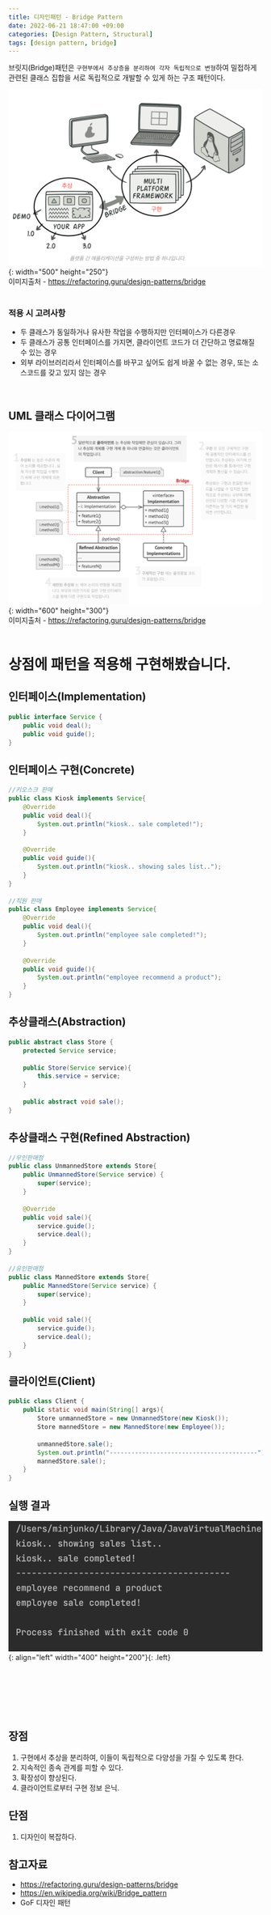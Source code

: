 ```yaml
---
title: 디자인패턴 - Bridge Pattern
date: 2022-06-21 18:47:00 +09:00
categories: [Design Pattern, Structural]
tags: [design pattern, bridge]
---
```


브릿지(Bridge)패턴은 `구현부에서 추상층을 분리하여 각자 독립적으로 변형`하여 밀접하게 관련된 클래스 집합을 서로 독립적으로 개발할 수 있게 하는 구조 패턴이다.

![bridge uml](/assets/img/posts/2022-06-21-bridge-1.png){: width="500" height="250"}<br>
이미지출처 - <https://refactoring.guru/design-patterns/bridge><br><br>

### 적용 시 고려사항

<ul>
    <li>두 클래스가 동일하거나 유사한 작업을 수행하지만 인터페이스가 다른경우</li>
    <li>두 클래스가 공통 인터페이스를 가지면, 클라이언트 코드가 더 간단하고 명료해질 수 있는 경우</li>
    <li>외부 라이브러리라서 인터페이스를 바꾸고 싶어도 쉽게 바꿀 수 없는 경우, 또는 소스코드를 갖고 있지 않는 경우</li>
</ul>
<br>

## UML 클래스 다이어그램

![bridge uml](/assets/img/posts/2022-06-21-bridge-2.png){: width="600" height="300"}<br>
이미지출처 - <https://refactoring.guru/design-patterns/bridge><br><br>

# 상점에 패턴을 적용해 구현해봤습니다.

## 인터페이스(Implementation)

```java
public interface Service {
    public void deal();
    public void guide();
}
```

## 인터페이스 구현(Concrete)

```java
//키오스크 판매
public class Kiosk implements Service{
    @Override
    public void deal(){
        System.out.println("kiosk.. sale completed!");
    }

    @Override
    public void guide(){
        System.out.println("kiosk.. showing sales list..");
    }
}

//직원 판매
public class Employee implements Service{
    @Override
    public void deal(){
        System.out.println("employee sale completed!");
    }

    @Override
    public void guide(){
        System.out.println("employee recommend a product");
    }
}
```

## 추상클래스(Abstraction)

```java
public abstract class Store {
    protected Service service;

    public Store(Service service){
        this.service = service;
    }

    public abstract void sale();
}
```

## 추상클래스 구현(Refined Abstraction)

```java
//무인판매점
public class UnmannedStore extends Store{
    public UnmannedStore(Service service) {
        super(service);
    }

    @Override
    public void sale(){
        service.guide();
        service.deal();
    }
}

//유인판매점
public class MannedStore extends Store{
    public MannedStore(Service service) {
        super(service);
    }

    public void sale(){
        service.guide();
        service.deal();
    }
}
```

## 클라이언트(Client)

```java
public class Client {
    public static void main(String[] args){
        Store unmannedStore = new UnmannedStore(new Kiosk());
        Store mannedStore = new MannedStore(new Employee());

        unmannedStore.sale();
        System.out.println("-----------------------------------------");
        mannedStore.sale();
    }
}
```

## 실행 결과

![result](/assets/img/posts/2022-06-21-bridge-3.png){: align="left" width="400" height="200"}{: .left}<br><br><br><br><br><br><br>

## 장점
<ol>
    <li>구현에서 추상을 분리하여, 이들이 독립적으로 다양성을 가질 수 있도록 한다.</li>
    <li>지속적인 종속 관계를 피할 수 있다.</li>
    <li>확장성이 향상된다.</li>
    <li>클라이언트로부터 구현 정보 은닉.</li>
</ol>

## 단점
<ol>
    <li>디자인이 복잡하다.</li>
    
</ol>


## 참고자료

- <https://refactoring.guru/design-patterns/bridge>
- <https://en.wikipedia.org/wiki/Bridge_pattern>
- GoF 디자인 패턴